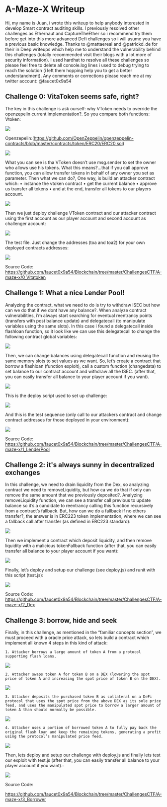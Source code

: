 # A-Maze-X Writeup #

Hi, my name is Juan,  i wrote this writeup to help anybody interested in develop Smart contract auditing skills. I previously resolved other challenges as Ethernaut and CaptureTheEther so i recommend try them before get into this more advanced Defi challenges so i will asume you have a previous basic knowledge.
Thanks to @mattaereal and @patrickd_de for their in Deep writeups which help me to understand the vulnerability behind this challenges (totally recommended visit their blogs with a lot more of security information).
I used hardhat to resolve all these challenges so please feel free to delete all console.log lines i used to debug trying to reach the solution (i left them hopping help you to get a better understandment).
Any comments or corrections please reach me at my twitter account: @faucet0x9a54

## Challenge 0: VitaToken seems safe, right? ##
The key in this challenge is ask ourself: why VToken needs to override the openzepelin current implementation?. So you compare both functions:
Vtoken:

![](./img/01.png)

Openzepelin:(https://github.com/OpenZeppelin/openzeppelin-contracts/blob/master/contracts/token/ERC20/ERC20.sol)

![](./img/02.png)

What you can see is tha VToken doesn’t use msg.sender to set the owner who allows use his tokens. What this means?...that if you call approve function, you can allow transfer tokens in behalf of any owner you set as parameter.
Then what we can do?, One way, is build an attacker contract which:
    • instance the vtoken contract
    • get the current balance
    • approve us transfer all tokens
    • and at the end, transfer all tokens to our players account.  

![](./img/03.png)

Then we just deploy challenge VToken contract and our attacker contract using the first account as our player account and second account as challenger account:

![](./img/04.png)

The test file. Just change the addresses (toa and toa2) for your own deployed contracts addresses:

![](./img/05.png)

Source Code:
https://github.com/faucet0x9a54/Blockchain/tree/master/ChallengesCTF/A-maze-x/0_Vitatoken


##  Challenge 1: What a nice Lender Pool! ##
Analyzing the contract, what we need to do is try to withdraw ISEC but how can we do that if we dont have any balance?.
When analyze contract vulnerabilities, i’m always start searching for eventual reentrancy points (transfers with post balance update) and delegatecall (to manipulate variables using the same slots). In this case i found a delegatecall inside flashloan function, so it look like we can use this delegatecall to change the following contract global variables:

![](./img/06.png)

Then, we can change balances using delegatecall function and reusing the same memory slots to set values as we want.
So, let’s create a contract that borrow a flashloan (function exploit), call a custom function (changedata) to set balance to our contract account and withdraw all the ISEC. (after that, you can easily transfer all balance to your player account if you want).

![](./img/07.png)

This is the deploy script used to set up challenge:

![](./img/08.png)

And this is the test sequence (only call to our attackers contract and change contract addresses for those deployed in your environment):

![](./img/09.png)

Source Code:
https://github.com/faucet0x9a54/Blockchain/tree/master/ChallengesCTF/A-maze-x/1_LenderPool

## Challenge 2: it's always sunny in decentralized exchanges ##
In this challenge, we need to drain liquidity from the Dex, so analyzing contract we need to removeLiquidity, but how ca we do that if only can remove the same amount that we previously deposited?.
Analyzing removeLiquidity function, we can see a transfer call previous to update balance so it’s a candidate to reentrancy calling this function recursively from a contract’s fallback. But, how can we do a fallback if no ethers transfer?, the answer is in ERC223 token implementation, where we can see a fallback call after transfer (as defined in ERC223 standard):

![](./img/10.png)

Then we implement a contract which deposit liquidity, and then remove liquidity with a malicious tokenFallback function (after that, you can easily transfer all balance to your player account if you want):

![](./img/11.png)

Finally, let’s deploy and setup our challenge (see deploy.js) and runit with this script (test.js):

![](./img/12.png)

Source Code:
https://github.com/faucet0x9a54/Blockchain/tree/master/ChallengesCTF/A-maze-x/2_Dex


## Challenge 3: borrow, hide and seek ##
Finally, in this challenge, as mentioned in the “familiar concepts section”, we must proceed with a oracle price attack, so lets build a contract which implement all known 4 steps in this kind of attack:

    1. Attacker borrows a large amount of token A from a protocol supporting flash loans.

![](./img/13.png)

    2. Attacker swaps token A for token B on a DEX (lowering the spot price of token A and increasing the spot price of token B on the DEX).

![](./img/14.png)

    3. Attacker deposits the purchased token B as collateral on a DeFi protocol that uses the spot price from the above DEX as its sole price feed, and uses the manipulated spot price to borrow a larger amount of token A than should normally be possible.

![](./img/15.png)

    4. Attacker uses a portion of borrowed token A to fully pay back the original flash loan and keep the remaining tokens, generating a profit using the protocol’s manipulated price feed.

![](./img/16.png)

Then, lets deploy and setup our challenge with deploy.js and finally lets test our exploit with test.js (after that, you can easily transfer all balance to your player account if you want).:

![](./img/17.png)

Source Code:

https://github.com/faucet0x9a54/Blockchain/tree/master/ChallengesCTF/A-maze-x/3_Borrower

